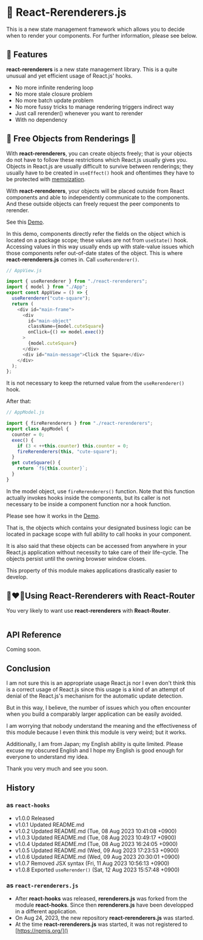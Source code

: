  🌈 React-Rerenderers.js
======================
This is a new state management framework which allows you to decide when to
render your components. For further information, please see below.

 👺 Features
---------------
**react-rerenderers** is a new state management library. This is a quite unusual
and yet efficient usage of React.js' hooks.

- No more infinite rendering loop
- No more stale closure problem
- No more batch update problem
- No more fussy tricks to manage rendering triggers indirect way
- Just call rerender() whenever you want to rerender
- With no dependency


 🗽 Free Objects from Renderings 🎊
-------------------------------------
With **react-rerenderers**, you can create objects freely; that is your objects
do not have to follow these restrictions which React.js usually gives you.
Objects in React.js are usually difficult to survive between renderings; they
usually have to be created in `useEffect()` hook and oftentimes they have to be
protected with [memoization](https://react.dev/reference/react/memo).

With **react-rerenderers**, your objects will be placed outside from React
components and able to independently communicate to the components. And these
outside objects can freely request the peer components to rerender.

See this [Demo](https://j2wckn.csb.app/).

In this demo, components directly refer the fields on the object which is
located on a package scope; these values are not from `useState()` hook.
Accessing values in this way usually ends up with stale-value issues which
those components refer out-of-date states of the object. This is where
**react-rerenderers.js** comes in. Call `useRerenderer()`.

```javascript
// AppView.js

import { useRerenderer } from "./react-rerenderers";
import { model } from "./App";
export const AppView = () => {
  useRerenderer("cute-square");
  return (
    <div id="main-frame">
      <div
        id="main-object"
        className={model.cuteSquare}
        onClick={() => model.exec()}
      >
        {model.cuteSquare}
      </div>
      <div id="main-message">Click the Square</div>
    </div>
  );
};
```

It is not necessary to keep the returned value from the `useRerenderer()` hook.

After that:

```javascript
// AppModel.js

import { fireRerenderers } from "./react-rerenderers";
export class AppModel {
  counter = 0;
  exec() {
    if (3 < ++this.counter) this.counter = 0;
    fireRerenderers(this, "cute-square");
  }
  get cuteSquare() {
    return `f${this.counter}`;
  }
}
```

In the model object, use `fireRerenderers()` function. Note that this function
actually invokes hooks inside the components, but its caller is not necessary to be
inside a component function nor a hook function.

Please see how it works in the [Demo](https://j2wckn.csb.app/]).

That is, the objects which contains your designated business logic can be
located in package scope with full ability to call hooks in your component.

It is also said that these objects can be accessed from anywhere in your
React.js application without necessity to take care of their life-cycle. The
objects persist until the owning browser window closes.

This property of this module makes applications drastically easier to develop.


 👩‍❤️‍👨Using React-Rerenderers with React-Router
---------------------------------------------------------------
You very likely to want use **react-rerenderers** with **React-Router**.

```javascript

```



 API Reference
---------------

Coming soon.


## Conclusion  ##

I am not sure this is an appropriate usage React.js nor I even don't think this
is a correct usage of React.js since this usage is a kind of an attempt of
denial of the React.js's mechanism for the automatic update detection.

But in this way, I believe, the number of issues which you often encounter when
you build a comparably larger application can be easily avoided.

I am worrying that nobody understand the meaning and the effectiveness of this
module because I even think this module is very weird; but it works.


Additionally, I am from Japan; my English ability is quite limited. Please
excuse my obscured English and I hope my English is good enough for everyone to
understand my idea.

Thank you very much and see you soon.


## History ##

### as `react-hooks` ###

- v1.0.0 Released
- v1.0.1 Updated README.md
- v1.0.2 Updated README.md (Tue, 08 Aug 2023 10:41:08 +0900)
- v1.0.3 Updated README.md (Tue, 08 Aug 2023 10:49:17 +0900)
- v1.0.4 Updated README.md (Tue, 08 Aug 2023 16:24:05 +0900)
- v1.0.5 Updated README.md (Wed, 09 Aug 2023 17:23:53 +0900)
- v1.0.6 Updated README.md (Wed, 09 Aug 2023 20:30:01 +0900)
- v1.0.7 Removed JSX syntax (Fri, 11 Aug 2023 10:56:13 +0900)
- v1.0.8 Exported `useRerender()` (Sat, 12 Aug 2023 15:57:48 +0900)

### as `react-rerenderers.js` ###

- After **react-hooks** was released, **rerenderers.js** was forked from the
  module **react-hooks**. Since then **rerenderers.js** have been developped in
  a different application.
- On Aug 24, 2023, the new repository **react-rerenderers.js** was started.
- At the time **react-rerenderers.js** was started, it was not registered to
  [https://npmjs.org/]()


